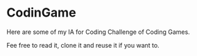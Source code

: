 # CodinGame

Here are some of my IA for Coding Challenge of Coding Games.

Fee free to read it, clone it and reuse it if you want to.
